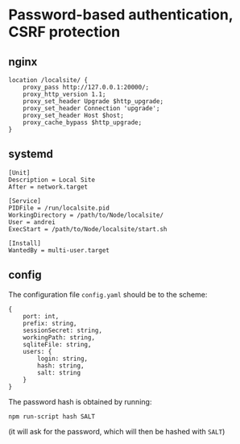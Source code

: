 # Password-based authentication, CSRF protection

## nginx

    location /localsite/ {
        proxy_pass http://127.0.0.1:20000/;
        proxy_http_version 1.1;
        proxy_set_header Upgrade $http_upgrade;
        proxy_set_header Connection 'upgrade';
        proxy_set_header Host $host;
        proxy_cache_bypass $http_upgrade;
    }

## systemd

    [Unit]
    Description = Local Site
    After = network.target
    
    [Service]
    PIDFile = /run/localsite.pid
    WorkingDirectory = /path/to/Node/localsite/
    User = andrei
    ExecStart = /path/to/Node/localsite/start.sh
    
    [Install]
    WantedBy = multi-user.target

## config

The configuration file `config.yaml` should be to the scheme:

    {
        port: int,
        prefix: string,
        sessionSecret: string,
        workingPath: string,
        sqliteFile: string,
        users: {
            login: string,
            hash: string,
            salt: string
        }
    }

The password hash is obtained by running:

    npm run-script hash SALT

(it will ask for the password, which will then be hashed with `SALT`)
